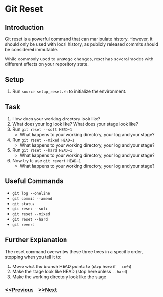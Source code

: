 # Git Reset

## Introduction

Git reset is a powerful command that can manipulate history. However, it should only be used with local history, as publicly released commits should be considered immutable.

While commonly used to unstage changes, reset has several modes with different effects on your repository state.

## Setup

1. Run `source setup_reset.sh` to initialize the environment.

## Task

1. How does your working directory look like?
2. What does your log look like? What does your stage look like?
3. Run `git reset --soft HEAD~1`
   - What happens to your working directory, your log and your stage?
4. Run `git reset --mixed HEAD~1`
   - What happens to your working directory, your log and your stage?
5. Run `git reset --hard HEAD~1`
   - What happens to your working directory, your log and your stage?
6. Now try to use `git revert HEAD~1`
   - What happens to your working directory, your log and your stage?

## Useful Commands

- `git log --oneline`
- `git commit --amend`
- `git status`
- `git reset --soft`
- `git reset --mixed`
- `git reset --hard`
- `git revert`

## Further Explanation

The reset command overwrites these three trees in a specific order, stopping when you tell it to:
1. Move what the branch HEAD points to (stop here if `--soft`)
2. Make the stage look like HEAD (stop here unless `--hard`)
3. Make the working directory look like the stage

### [<<Previous](9-basic-revert.md) &nbsp;&nbsp; [>>Next](11-basic-stashing.md)
